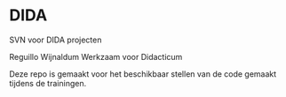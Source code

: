 # DIDA
SVN voor DIDA projecten

Reguillo Wijnaldum
Werkzaam voor Didacticum

Deze repo is gemaakt voor het beschikbaar stellen van de code gemaakt tijdens de trainingen.

